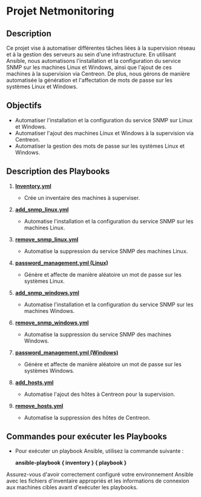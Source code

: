 # Projet Netmonitoring

## Description
Ce projet vise à automatiser différentes tâches liées à la supervision réseau et à la gestion des serveurs au sein d'une infrastructure. En utilisant Ansible, nous automatisons l'installation et la configuration du service SNMP sur les machines Linux et Windows, ainsi que l'ajout de ces machines à la supervision via Centreon. De plus, nous gérons de manière automatisée la génération et l'affectation de mots de passe sur les systèmes Linux et Windows.

## Objectifs
- Automatiser l'installation et la configuration du service SNMP sur Linux et Windows.
- Automatiser l'ajout des machines Linux et Windows à la supervision via Centreon.
- Automatiser la gestion des mots de passe sur les systèmes Linux et Windows.

## Description des Playbooks

1. **[Inventory.yml](https://github.com/Sushitsu/ansible-project/blob/master/Inventory/inventory.yml)**
    - Crée un inventaire des machines à superviser.

2. **[add_snmp_linux.yml](https://github.com/Sushitsu/ansible-project/tree/master/Playbooks/add_snmp_linux.yml)**
    - Automatise l'installation et la configuration du service SNMP sur les machines Linux.

3. **[remove_snmp_linux.yml](https://github.com/Sushitsu/ansible-project/tree/master/Playbooks/remove_snmp_linux.yml)**
    - Automatise la suppression du service SNMP des machines Linux.

4. **[password_management.yml (Linux)](https://github.com/Sushitsu/ansible-project/tree/master/Playbooks/password_management_linux.yml)**
    - Génère et affecte de manière aléatoire un mot de passe sur les systèmes Linux.

5. **[add_snmp_windows.yml](https://github.com/Sushitsu/ansible-project/tree/master/Playbooks/add_snmp_windows.yml)**
    - Automatise l'installation et la configuration du service SNMP sur les machines Windows.

6. **[remove_snmp_windows.yml](https://github.com/Sushitsu/ansible-project/tree/master/Playbooks/remove_snmp_windows.yml)**
    - Automatise la suppression du service SNMP des machines Windows.

7. **[password_management.yml (Windows)](https://github.com/Sushitsu/ansible-project/tree/master/Playbooks/password_management_windows.yml)**
    - Génère et affecte de manière aléatoire un mot de passe sur les systèmes Windows.

8. **[add_hosts.yml](https://github.com/Sushitsu/ansible-project/tree/master/Playbooks/add_hosts.yml)**
    - Automatise l'ajout des hôtes à Centreon pour la supervision.

9. **[remove_hosts.yml](https://github.com/Sushitsu/ansible-project/tree/master/Playbooks/remove_hosts.yml)**
    - Automatise la suppression des hôtes de Centreon.

## Commandes pour exécuter les Playbooks

- Pour exécuter un playbook Ansible, utilisez la commande suivante :

  **ansible-playbook { inventory } { playbook }**

Assurez-vous d'avoir correctement configuré votre environnement Ansible avec les fichiers d'inventaire appropriés et les informations de connexion aux machines cibles avant d'exécuter les playbooks.
